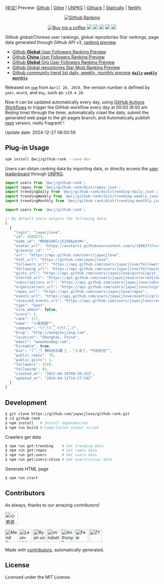 [[中文](./README-zh.md)] Preview: [Github](http://jaywcjlove.github.io/github-rank/) | [Gitee](http://jaywcjlove.gitee.io/github-rank) | [UNPKG](https://unpkg.com/@wcj/github-rank/web/index.html) | [Githack](https://raw.githack.com/jaywcjlove/github-rank/gh-pages/index.html) | [Statically](https://cdn.statically.io/gh/jaywcjlove/github-rank/gh-pages/index.html) | [Netlify](https://githubrank.netlify.app/)

<p align="center">
  <a href="https://jaywcjlove.github.io/github-rank">
    <img alt="Github Ranking" src="https://user-images.githubusercontent.com/1680273/204141518-e34799bd-9074-4bf9-9b4e-f3efe6d8051e.png">
  </a>
</p>

<p align="center">
  <a href="https://jaywcjlove.github.io/#/sponsor"><img alt="Buy me a coffee" src="https://img.shields.io/badge/Buy%20me%20a%20coffee-048754?logo=buymeacoffee"></a>
  <a href="https://github.com/jaywcjlove/github-rank/actions/workflows/ci3.yml"><img src="https://github.com/jaywcjlove/github-rank/actions/workflows/ci3.yml/badge.svg"></a>
  <a href="https://github.com/jaywcjlove/github-rank/issues"><img src="https://badgen.net/github/issues/jaywcjlove/github-rank"></a>
  <a href="https://github.com/jaywcjlove/github-rank/forks"><img src="https://badgen.net/github/forks/jaywcjlove/github-rank"></a>
  <a href="https://github.com/jaywcjlove/github-rank/stargazers"><img src="https://badgen.net/github/stars/jaywcjlove/github-rank"></a>
  <a href="https://www.npmjs.com/package/@wcj/github-rank"><img src="https://img.shields.io/npm/v/@wcj/github-rank.svg"></a>
</p>

Github global/Chinese user rankings, global repositories Star rankings, page data generated through Github API v3, [ranking preview](http://jaywcjlove.github.io/github-rank/).

- [Github **Global** User Followers Ranking Preview](http://jaywcjlove.github.io/github-rank/)
- [Github **China** User Followers Ranking Preview](http://jaywcjlove.github.io/github-rank/users.china.html)
- [Github **Global** Org User Followers Ranking Preview](http://jaywcjlove.github.io/github-rank/org.html)
- [Github Global repositories Star Most Ranking Preview](http://jaywcjlove.github.io/github-rank/repos.html)
- [Github community trend list daily, weekly, monthly preview](http://jaywcjlove.github.io/github-rank/trending.html) [**`daily`**](http://jaywcjlove.github.io/github-rank/trending.html) [**`weekly`**](http://jaywcjlove.github.io/github-rank/trending-weekly.html) [**`monthly`**](http://jaywcjlove.github.io/github-rank/trending-monthly.html)

Released on [`npm`](https://www.npmjs.com/package/@wcj/github-rank) from `April 20, 2019,` the version number is defined by `year`, `month`, and `day`, such as: `v19.4.20`.

Now it can be updated automatically every day, using [GitHub Actions Workflows](https://github.com/actions/starter-workflows) to trigger the GitHub workflow every day at 00:00 (8:00 am Beijing time) through the timer, automatically crawl the data, submit the generated web page to the gh-pages branch, and Automatically publish [npm](https://www.npmjs.com/package/@wcj/github-rank) version, really fragrant! !

Update date: <!--GAMFC-->2024-12-27 06:00:59<!--GAMFC-END-->

## Plug-in Usage

```bash
npm install @wcj/github-rank --save-dev
```

Users can obtain ranking data by importing data, or directly access the [user leaderboard](https://unpkg.com/@wcj/github-rank/web/index.html) through [UNPKG](https://unpkg.com/@wcj/github-rank/dist/users.json).

```js
import users from '@wcj/github-rank';
import repos from '@wcj/github-rank/dist/repos.json';
import trendingDaily from '@wcj/github-rank/dist/trending-daily.json';
import trendingWeekly from '@wcj/github-rank/dist/trending-weekly.json';
import trendingMonthly from '@wcj/github-rank/dist/trending-monthly.json';
```

```js
import users from '@wcj/github-rank';

// By default users outputs the following data:
[
  {
    "login": "jaywcjlove",
    "id": 1680273,
    "node_id": "MDQ6VXNlcjE2ODAyNzM=",
    "avatar_url": "https://avatars1.githubusercontent.com/u/1680273?v=4",
    "gravatar_id": "",
    "url": "https://api.github.com/users/jaywcjlove",
    "html_url": "https://github.com/jaywcjlove",
    "followers_url": "https://api.github.com/users/jaywcjlove/followers",
    "following_url": "https://api.github.com/users/jaywcjlove/following{/other_user}",
    "gists_url": "https://api.github.com/users/jaywcjlove/gists{/gist_id}",
    "starred_url": "https://api.github.com/users/jaywcjlove/starred{/owner}{/repo}",
    "subscriptions_url": "https://api.github.com/users/jaywcjlove/subscriptions",
    "organizations_url": "https://api.github.com/users/jaywcjlove/orgs",
    "repos_url": "https://api.github.com/users/jaywcjlove/repos",
    "events_url": "https://api.github.com/users/jaywcjlove/events{/privacy}",
    "received_events_url": "https://api.github.com/users/jaywcjlove/received_events",
    "type": "User",
    "site_admin": false,
    "score": 1,
    "rank": 117,
    "name": "小弟调调™",
    "company": "ʕ•̫͡•ʔ-̫͡-ʕ•͓͡•ʔ-̫͡-ʔ",
    "blog": "http://wangchujiang.com",
    "location": "Shanghai, China",
    "email": "wowohoo@qq.com",
    "hireable": true,
    "bio": "(͡·̮̃·̃) 撸码的乐趣 💯 ，“人没了，™代码还在”",
    "public_repos": 78,
    "public_gists": 1,
    "followers": 2519,
    "following": 91,
    "created_at": "2012-04-26T00:30:25Z",
    "updated_at": "2019-04-12T14:27:54Z"
  }
]
```

## Development

```bash
$ git clone https://github.com/jaywcjlove/github-rank.git
$ cd github-rank
$ npm install   # Install dependencies
$ npm run build # Compilation output script
```

Crawlers get data

```bash
$ npm run get:trending    # Get trending data
$ npm run get:repos       # Get repos data
$ npm run get:users       # Get users data
$ npm run get:users:china # Get users(china) data
```

Generate HTML page

```bash
$ npm run start
```

## Contributors

As always, thanks to our amazing contributors!

<!--AUTO_GENERATED_PLEASE_DONT_DELETE_IT--><a href="https://github.com/jaywcjlove" title="小弟调调"><img src="https://avatars.githubusercontent.com/u/1680273?v=4" width="42;" alt="小弟调调"/></a>
<a href="https://github.com/renovate-bot" title="Mend Renovate"><img src="https://avatars.githubusercontent.com/u/25180681?v=4" width="42;" alt="Mend Renovate"/></a>
<a href="https://github.com/leon-kfd" title="Leon-kfd"><img src="https://avatars.githubusercontent.com/u/30256102?v=4" width="42;" alt="Leon-kfd"/></a>
<a href="https://github.com/ryanuo" title="Ryan uo"><img src="https://avatars.githubusercontent.com/u/66169324?v=4" width="42;" alt="Ryan uo"/></a>
<a href="https://github.com/372798735" title="mindsets"><img src="https://avatars.githubusercontent.com/u/52733319?v=4" width="42;" alt="mindsets"/></a>
<a href="https://github.com/antfu" title="Anthony Fu"><img src="https://avatars.githubusercontent.com/u/11247099?v=4" width="42;" alt="Anthony Fu"/></a>
<a href="https://github.com/FeeiCN" title="Feei"><img src="https://avatars.githubusercontent.com/u/1611552?v=4" width="42;" alt="Feei"/></a>
<a href="https://github.com/zhenyong" title="ZY"><img src="https://avatars.githubusercontent.com/u/4012276?v=4" width="42;" alt="ZY"/></a><!--AUTO_GENERATED_PLEASE_DONT_DELETE_IT-END-->

Made with [contributors](https://github.com/jaywcjlove/github-action-contributors), automatically generated.

## License

Licensed under the MIT License.

